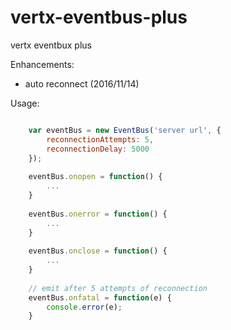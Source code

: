 # vertx-eventbus-plus

vertx eventbux plus

Enhancements:

- auto reconnect (2016/11/14)

Usage:

```javascript

	var eventBus = new EventBus('server url', {
	    reconnectionAttempts: 5,
	    reconnectionDelay: 5000 	
	});
	
	eventBus.onopen = function() {
	    ...
	}
	
	eventBus.onerror = function() {
	    ...
	}
	
	eventBus.onclose = function() {
	    ...
	}
	
	// emit after 5 attempts of reconnection
	eventBus.onfatal = function(e) {
	    console.error(e);
	}

```